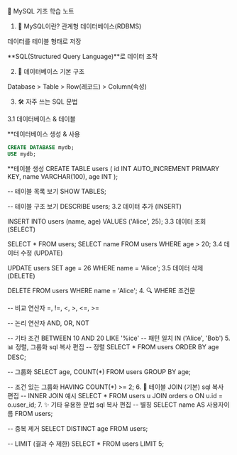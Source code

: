 🌱 MySQL 기초 학습 노트
1. 📘 MySQL이란?
관계형 데이터베이스(RDBMS)

데이터를 테이블 형태로 저장

**SQL(Structured Query Language)**로 데이터 조작

2. 🧱 데이터베이스 기본 구조
   
Database > Table > Row(레코드) > Column(속성)

3. 🛠️ 자주 쓰는 SQL 문법

3.1 데이터베이스 & 테이블

**데이터베이스 생성 & 사용
```sql
CREATE DATABASE mydb;
USE mydb;
```

**테이블 생성
CREATE TABLE users (
    id INT AUTO_INCREMENT PRIMARY KEY,
    name VARCHAR(100),
    age INT
);

-- 테이블 목록 보기
SHOW TABLES;

-- 테이블 구조 보기
DESCRIBE users;
3.2 데이터 추가 (INSERT)


INSERT INTO users (name, age) VALUES ('Alice', 25);
3.3 데이터 조회 (SELECT)


SELECT * FROM users;
SELECT name FROM users WHERE age > 20;
3.4 데이터 수정 (UPDATE)

UPDATE users SET age = 26 WHERE name = 'Alice';
3.5 데이터 삭제 (DELETE)

DELETE FROM users WHERE name = 'Alice';
4. 🔍 WHERE 조건문

-- 비교 연산자
=, !=, <, >, <=, >=

-- 논리 연산자
AND, OR, NOT

-- 기타 조건
BETWEEN 10 AND 20
LIKE '%ice'  -- 패턴 일치
IN ('Alice', 'Bob')
5. 📊 정렬, 그룹화
sql
복사
편집
-- 정렬
SELECT * FROM users ORDER BY age DESC;

-- 그룹화
SELECT age, COUNT(*) FROM users GROUP BY age;

-- 조건 있는 그룹화
HAVING COUNT(*) >= 2;
6. 🔗 테이블 JOIN (기본)
sql
복사
편집
-- INNER JOIN 예시
SELECT *
FROM users u
JOIN orders o ON u.id = o.user_id;
7. ✨ 기타 유용한 문법
sql
복사
편집
-- 별칭
SELECT name AS 사용자이름 FROM users;

-- 중복 제거
SELECT DISTINCT age FROM users;

-- LIMIT (결과 수 제한)
SELECT * FROM users LIMIT 5;
